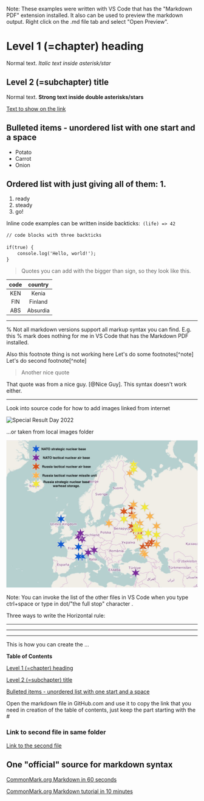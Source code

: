 Note: These examples were written with VS Code that has the "Markdown PDF" extension installed. It also
can be used to preview the markdown output. Right click on the .md file tab and select "Open Preview".

# Level 1 (=chapter) heading

Normal text. *Italic text inside asterisk/star* 

## Level 2 (=subchapter) title

Normal text. **Strong text inside double asterisks/stars**

[Text to show on the link](https://web.microsoftstream.com/) 

## Bulleted items - unordered list with one start **and a space**

* Potato
* Carrot
* Onion

## Ordered list with just giving all of them: 1. 

1. ready
1. steady
1. go!

Inline code examples can be written inside backticks:` (life) => 42`

```
// code blocks with three backticks

if(true) {
    console.log('Hello, world!');
}

```


> Quotes you can add with the bigger than sign, so they look like this.


| code | country |
| :--: | :-----: |
| KEN  | Kenia   |
| FIN  | Finland |
| ABS  | Absurdia |

<hr />

% Not all markdown versions support all markup syntax you can find. E.g. this % mark does nothing for me in VS Code that has the
Markdown PDF installed. 

Also this footnote thing is not working here
Let's do some footnotes[^note]
Let's do second footnote[^note]

> Another nice quote

That quote was from a nice guy. [@Nice Guy]. This syntax doesn't work either.

<hr />

Look into source code for how to add images linked from internet 

![Special Result Day 2022](https://pbs.twimg.com/media/FPxeW6CXoAs2GiI?format=png&name=small)

...or taken from local images folder 

![Nato nukes are at Russia's border?](images/WhereAreNATONukesjpg.jpg)

Note: You can invoke the list of the other files in VS Code when you type ctrl+space or type in dot/"the full stop" character  .

Three ways to write the Horizontal rule:
<hr />

---

***

This is how you can create the ...

**Table of Contents**

[Level 1 (=chapter) heading](#level-1-chapter-heading)

[Level 2 (=subchapter) title](#level-2-subchapter-title)

[Bulleted items - unordered list with one start and a space](#bulleted-items---unordered-list-with-one-start-and-a-space)

Open the markdown file in GitHub.com and use it to copy the link that you need in creation of the table of contents,
just keep the part starting with the #

### Link to second file in same folder
[Link to the second file](markdown_file2.md)


## One "official" source for markdown syntax

[CommonMark.org Markdown in 60 seconds](https://commonmark.org/help/)

[CommonMark.org Markdown tutorial in 10 minutes](https://commonmark.org/help/tutorial/)

